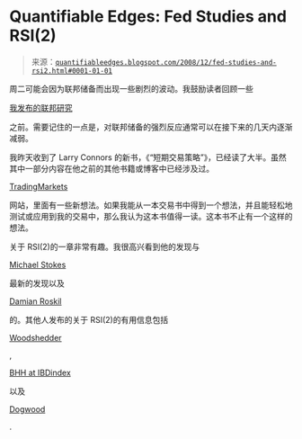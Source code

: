 <!--yml

分类：未分类

日期：2024-05-18 13:31:58

-->

# Quantifiable Edges: Fed Studies and RSI(2)

> 来源：[`quantifiableedges.blogspot.com/2008/12/fed-studies-and-rsi2.html#0001-01-01`](http://quantifiableedges.blogspot.com/2008/12/fed-studies-and-rsi2.html#0001-01-01)

周二可能会因为联邦储备而出现一些剧烈的波动。我鼓励读者回顾一些

[我发布的联邦研究](http://quantifiableedges.blogspot.com/search/label/Fed%20Study)

之前。需要记住的一点是，对联邦储备的强烈反应通常可以在接下来的几天内逐渐减弱。

我昨天收到了 Larry Connors 的新书，《“短期交易策略”》，已经读了大半。虽然其中一部分内容在他之前的其他书籍或博客中已经涉及过。

[TradingMarkets](http://www.tradingmarkets.com/)

网站，里面有一些新想法。如果我能从一本交易书中得到一个想法，并且能轻松地测试或应用到我的交易中，那么我认为这本书值得一读。这本书不止有一个这样的想法。

关于 RSI(2)的一章非常有趣。我很高兴看到他的发现与

[Michael Stokes](http://marketsci.wordpress.com/2008/12/14/trading-strategy-scaling-inout-of-rsi2/)

最新的发现以及

[Damian Roskil](http://skillanalytics.wordpress.com/2008/12/11/rsi2-follow-up-for-bill-luby/)

的。其他人发布的关于 RSI(2)的有用信息包括

[Woodshedder](http://www.ibankcoin.com/woodshedderblog/)

,

[BHH at IBDindex](http://ibdindex.blogspot.com/2008/04/trend-following-rsi2.html)

以及

[Dogwood](http://thedogwoodreport.blogspot.com/search/label/RSI%282%29)

.
